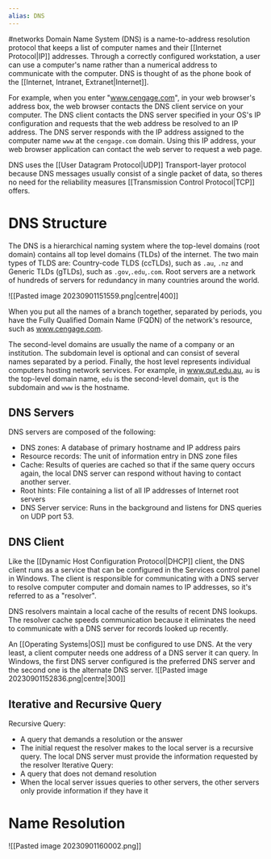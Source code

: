 ```yaml
---
alias: DNS
---
```

#networks 
Domain Name System (DNS) is a name-to-address resolution protocol that keeps a list of computer names and their [[Internet Protocol|IP]] addresses. Through a correctly configured workstation, a user can use a computer's name rather than a numerical address to communicate with the computer. DNS is thought of as the phone book of the [[Internet, Intranet, Extranet|Internet]].

For example, when you enter "www.cengage.com", in your web browser's address box, the web browser contacts the DNS client service on your computer. The DNS client contacts the DNS server specified in your OS's IP configuration and requests that the web address be resolved to an IP address. The DNS server responds with the IP address assigned to the computer name `www` at the `cengage.com` domain. Using this IP address, your web browser application can contact the web server to request a web page. 

DNS uses the [[User Datagram Protocol|UDP]] Transport-layer protocol because DNS messages usually consist of a single packet of data, so theres no need for the reliability measures [[Transmission Control Protocol|TCP]] offers.
# DNS Structure
The DNS is a hierarchical naming system where the top-level domains (root domain) contains all top level domains (TLDs) of the internet. The two main types of TLDS are: Country-code TLDS (ccTLDs), such as `.au`, `.nz` and Generic TLDs (gTLDs), such as `.gov`,`.edu`,`.com`. Root servers are a network of hundreds of servers for redundancy in many countries around the world.

![[Pasted image 20230901151559.png|centre|400]]

When you put all the names of a branch together, separated by periods, you have the Fully Qualified Domain Name (FQDN) of the network's resource, such as www.cengage.com.

The second-level domains are usually the name of a company or an institution. The subdomain level is optional and can consist of several names separated by a period. Finally, the host level represents individual computers hosting network services. For example, in www.qut.edu.au, `au` is the top-level domain name, `edu` is the second-level domain, `qut` is the subdomain and `www` is the hostname.

## DNS Servers
DNS servers are composed of the following:
- DNS zones: A database of primary hostname and IP address pairs
- Resource records: The unit of information entry in DNS zone files
- Cache: Results of queries are cached so that if the same query occurs again, the local DNS server can respond without having to contact another server.
- Root hints: File containing a list of all IP addresses of Internet root servers
- DNS Server service: Runs in the background and listens for DNS queries on UDP port 53.

## DNS Client
Like the [[Dynamic Host Configuration Protocol|DHCP]] client, the DNS client runs as a service that can be configured in the Services control panel in Windows. The client is responsible for communicating with a DNS server to resolve computer computer and domain names to IP addresses, so it's referred to as a "resolver". 

DNS resolvers maintain a local cache of the results of recent DNS lookups. The resolver cache speeds communication because it eliminates the need to communicate with a DNS server for records looked up recently.

An [[Operating Systems|OS]] must be configured to use DNS. At the very least, a client computer needs one address of a DNS server it can query. In Windows, the first DNS server configured is the preferred DNS server and the second one is the alternate DNS server.
![[Pasted image 20230901152836.png|centre|300]]
## Iterative and Recursive Query 
Recursive Query:
- A query that demands a resolution or the answer
- The initial request the resolver makes to the local server is a recursive query. The local DNS server must provide the information requested by the resolver
Iterative Query:
- A query that does not demand resolution 
- When the local server issues queries to other servers, the other servers only provide information if they have it

# Name Resolution
![[Pasted image 20230901160002.png]]
